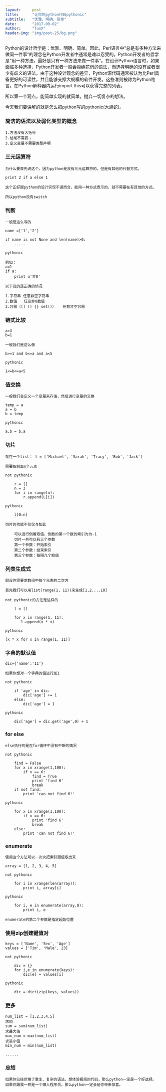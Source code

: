 ```yaml
---
layout:     post
title:      "让你的python代码pythonic"
subtitle:   "优雅、明确、简单"
date:       "2017-09-02"
author:     "TuoX"
header-img: "img/post-25/bg.png"
---
```



Python的设计哲学是：优雅、明确、简单。因此，Perl语言中“总是有多种方法来做同一件事”的理念在Python开发者中通常是难以忍受的。Python开发者的哲学是“用一种方法，最好是只有一种方法来做一件事”。在设计Python语言时，如果面临多种选择，Python开发者一般会拒绝花俏的语法，而选择明确的没有或者很少有歧义的语法。由于这种设计观念的差异，Python源代码通常被认为比Perl具备更好的可读性，并且能够支撑大规模的软件开发。这些准则被称为Python格言。在Python解释器内运行import this可以获得完整的列表。

所以第一个观点，能简单实现的就简单，抛弃一切复杂的想法。

今天我们要讲解的就是怎么把python写的pythonic(大蟒蛇)。

### 简洁的语法以及弱化类型的概念

    1.方法没有大括号
    2.结尾不需要；
    3.定义变量不需要类型声明

### 三元运算符

    为什么要首先说这个，因为python是没有三元运算符的。但是有其他的代替方式。

    print 2 if a else 1

    这个正好跟python的设计实现不谋而合，能用一种方式表示的，就不需要在有其他的方式。

    所以python没有switch

### 判断

    一般是这么写的

    name =['1','2']

    if name is not None and len(name)>0:
        .....

    pythonic

    例如：
    a=1
    if a:
        print u'非0'
    
    以下说的是正确的情况

    1.字符串 任意非空字符串
    2.数值   任意非0数值
    3.容器（[] () {} set()）   任意非空容器

### 链式比较

    a=3
    b=1

    一般我们是这么做

    b>=1 and b<=a and a<5

    pythonic 

    1<=b<=a<5

### 值交换

    一般我们会定义一个变量来存值，然后进行变量的交换

    temp = a
    a = b
    b = temp

    pythonic

    a,b = b,a

### 切片

    存在一个list： l = ['Michael', 'Sarah', 'Tracy', 'Bob', 'Jack']

    需要取前面n个元素

    not pythonic
        
        r = []
        n = 3
        for i in range(n):
            r.append(L[i])

    pythonic

        l[0:n]

    切片的功能不仅仅与如此

        可以进行倒着取值，倒数的第一个数的索引为为-1
        切片一共可以有三个参数
        第一个参数：开始索引
        第二个参数：结束索引
        第三个参数：每隔几个取值


### 列表生成式

    假设你需要求数组中每个元素的二次方

    首先我们可以用list(range(1, 11))来生成[1,2....10]

    not pythonic的方法是这样的

        l = []

        for x in range(1, 11):
           l.append(x * x)

    pythonic 

    [x * x for x in range(1, 11)]
    
### 字典的默认值

    dic={'name':'11'}

    如果你想对一个字典的值进行加1

    not pythonic

        if 'age' in dic:
            dic['age'] += 1
        else:
            dic['age'] = 1

    pythonic

        dic['age'] = dic.get('age',0) + 1

### for else

    else执行的是在for循环中没有中断的情况

    not pythonic

        find = False
        for x in xrange(1,100):
            if x == 6:
                find = True
                print 'find 6'
                break
        if not find:
            print 'can not find 6!'

    pythonic

        for x in xrange(1,100):
            if x == 6:
                print 'find 6'
                break
        else:
            print 'can not find 6!'

### enumerate

    使用这个方法可以一次次把索引跟值取出来

    array = [1, 2, 3, 4, 5]

    not pythonic

        for i in xrange(len(array)):
            print i, array[i]

    pythonic

        for i, e in enumerate(array,0):
            print i, e
    
    enumerate的第二个参数是指定起始位置

### 使用zip创建键值对

    keys = ['Name', 'Sex', 'Age']
    values = ['Tim', 'Male', 23]

    not pythonic

        dic = {}
        for i,e in enumerate(keys):
            dic[e] = values[i]

    pythonic

        dic = dict(zip(keys, values))

### 更多

    num_list = [1,2,3,4,5] 
    求和
    sum = sum(num_list)
    求最大值
    max_num = max(num_list)
    求最小值
    min_num = min(num_list)

    ......

### 总结

    如果你已经厌倦了重复、复杂的语法，想体验极简的代码，那么python一定是一个好选择。
    如果你跟我一样是一个懒人程序员，那么python一定会给你带来惊喜。